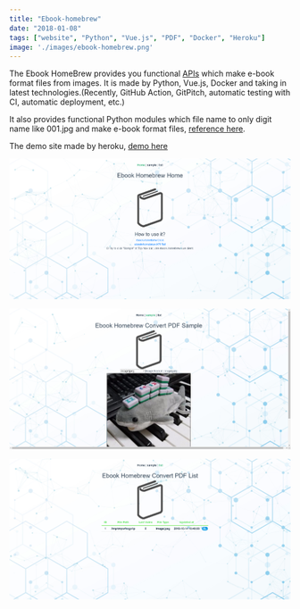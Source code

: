 ```yaml
---
title: "Ebook-homebrew"
date: "2018-01-08"
tags: ["website", "Python", "Vue.js", "PDF", "Docker", "Heroku"]
image: './images/ebook-homebrew.png'
---
```


The Ebook HomeBrew provides you functional [APIs] which make e-book format files from images.
It is made by Python, Vue.js, Docker and taking in latest technologies.(Recently, GitHub Action, GitPitch, automatic testing with CI, automatic deployment, etc.)

It also provides functional Python modules which file name to only digit name like 001.jpg and make e-book format files, [reference here].

The demo site made by heroku, [demo here]

![](./images/ebook-homebrew-1.png)

![](./images/ebook-homebrew-2.png)

![](./images/ebook-homebrew-3.png)

<!--- reference links --->
[APIs]: <https://ebook-homebrew.herokuapp.com/docs>
[reference here]: <https://ebook-homebrew.readthedocs.io/en/latest/index.html>
[demo here]: <https://ebook-homebrew.herokuapp.com/#/>
